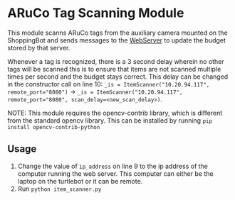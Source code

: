 # ARuCo Tag Scanning Module

This module scanns ARuCo tags from the auxiliary camera mounted on the ShoppingBot and sends messages to the [WebServer](../WebServer/README.md) to update the budget stored by that server.

Whenever a tag is recognized, there is a 3 second delay wherein no other tags will be scanned this is to ensure that items are not scanned multiple times per second and the budget stays correct. This delay can be changed in the constructor call on line 10: `_is = ItemScanner("10.20.94.117", remote_port="8080")` -> `_is = ItemScanner("10.20.94.117", remote_port="8080", scan_delay=<new_scan_delay>)`.

NOTE: This module requires the opencv-contrib library, which is different from the standard opencv library. This can be installed by running `pip install opencv-contrib-python`

## Usage
1. Change the value of `ip_address` on line 9 to the ip address of the computer running the web server. This computer can either be the laptop on the turtlebot or it can be remote.
2. Run `python item_scanner.py`
 
